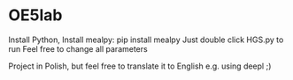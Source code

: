 # OE5lab
Install Python,
Install mealpy: pip install mealpy
Just double click HGS.py to run
Feel free to change all parameters

Project in Polish, but feel free to translate it to English e.g. using deepl ;)
